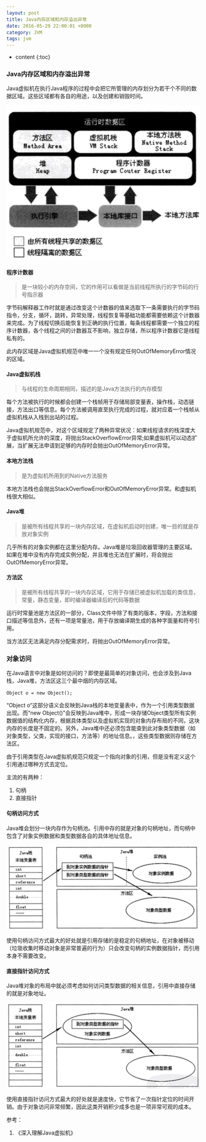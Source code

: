 ```yaml
---
layout: post
title: Java内存区域和内存溢出异常
date: 2016-05-29 22:00:01 +8000
category: JVM
tags: jvm
---
```


* content
{:toc}

### Java内存区域和内存溢出异常

Java虚拟机在执行Java程序的过程中会把它所管理的内存划分为若干个不同的数据区域。这些区域都有各自的用途，以及创建和销毁时间。

![](/img/virtual/1.png)

#### 程序计数器

>是一块较小的内存空间，它的作用可以看做是当前线程所执行的字节码的行号指示器

字节码解释器工作时就是通过改变这个计数器的值来选取下一条需要执行的字节码指令，分支，循环，跳转，异常处理，线程恢复等基础功能都需要依赖这个计数器来完成。为了线程切换后能恢复到正确的执行位置，每条线程都需要一个独立的程序计数器，各个线程之间的计数器互不影响，独立存储，所以程序计数器它是线程私有的。

此内存区域是Java虚拟机规范中唯一一个没有规定任何OutOfMemoryError情况的区域。

#### Java虚拟机栈

>与线程的生命周期相同，描述的是Java方法执行的内存模型

每个方法被执行的时候都会创建一个栈帧用于存储局部变量表，操作栈，动态链接，方法出口等信息。每个方法被调用直至执行完成的过程，就对应着一个栈帧从虚拟机栈从入栈到出站的过程。

Java虚拟机规范中，对这个区域规定了两种异常状况：如果线程请求的栈深度大于虚拟机所允许的深度，将抛出StackOverflowError异常;如果虚拟机可以动态扩展，当扩展无法申请到足够的内存时会抛出OutOfMemoryError异常。

#### 本地方法栈

>是为虚拟机所用到的Native方法服务

本地方法栈也会抛出StackOverflowError和OutOfMemoryError异常。和虚拟机栈很大相似。

#### Java堆

>是被所有线程共享的一块内存区域，在虚拟机启动时创建，唯一目的就是存放对象实例

几乎所有的对象实例都在这里分配内存。Java堆是垃圾回收器管理的主要区域。如果在堆中没有内存完成实例分配，并且堆也无法在扩展时，将会抛出OutOfMemoryError异常。

#### 方法区

>是被所有线程共享的一块内存区域，它用于存储已被虚拟机加载的类信息，常量，静态变量，即时编译器编译后的代码等数据

运行时常量池是方法区的一部分，Class文件中除了有类的版本，字段，方法和接口描述等信息外，还有一项是常量池，用于存放编译期生成的各种字面量和符号引用。

当方法区无法满足内存分配需求时，将抛出OutOfMemoryError异常。

### 对象访问

在Java语言中对象是如何访问的？即使是最简单的对象访问，也会涉及到Java栈，Java堆，方法区这三个最中烟的内存区域。

    Object o = new Object();

“Object o“这部分语义会反映到Java栈的本地变量表中，作为一个引用类型数据出现。而“new Object()”会反映到Java堆中，形成一块存储Object类型所有实例数据值的结构化内存，根据具体类型以及虚拟机实现的对象内存布局的不同，这块内存的长度是不固定的。另外，Java堆中还必须包含能查到此对象类型数据（如对象类型，父类，实现的接口，方法等）的地址信息。，这些类型数据则存储在方法区。

由于引用类型在Java虚拟机规范只规定一个指向对象的引用，但是没有定义这个引用通过哪种方式去定位。

主流的有两种：

1. 句柄
2. 直接指针

#### 句柄访问方式

Java堆会划分一块内存作为句柄池。引用中存的就是对象的句柄地址，而句柄中包含了对象实例数据和类型数据各自的具体地址信息。

![](/img/virtual/2.png)

使用句柄访问方式最大的好处就是引用存储的是稳定的句柄地址，在对象被移动（垃圾收集时移动对象是非常普遍的行为）只会改变句柄的实例数据指针，而引用本身不需要改变。

#### 直接指针访问方式

Java堆对象的布局中就必须考虑如何访问类型数据的相关信息，引用中直接存储的就是对象地址。

![](/img/virtual/3.png)

使用直接指针访问方式最大的好处就是速度快，它节省了一次指针定位的时间开销。由于对象访问非常频繁，因此这类开销积少成多也是一项非常可观的成本。

参考：

1. 《深入理解Java虚拟机》

